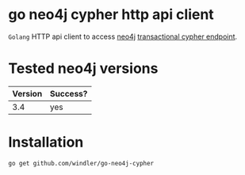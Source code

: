 # go neo4j cypher http api client
`Golang` HTTP api client to access [neo4j](https://neo4j.com/) [transactional cypher endpoint](https://neo4j.com/docs/developer-manual/3.4/http-api/#http-api-transactional).

# Tested neo4j versions

|Version|Success?|
|-|-|
|3.4|yes|

# Installation 
```bash
go get github.com/windler/go-neo4j-cypher
```

